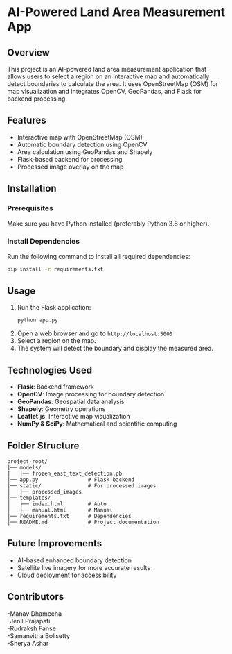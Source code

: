 # AI-Powered Land Area Measurement App

## Overview
This project is an AI-powered land area measurement application that allows users to select a region on an interactive map and automatically detect boundaries to calculate the area. It uses OpenStreetMap (OSM) for map visualization and integrates OpenCV, GeoPandas, and Flask for backend processing.

## Features
- Interactive map with OpenStreetMap (OSM)
- Automatic boundary detection using OpenCV
- Area calculation using GeoPandas and Shapely
- Flask-based backend for processing
- Processed image overlay on the map

## Installation

### Prerequisites
Make sure you have Python installed (preferably Python 3.8 or higher).

### Install Dependencies
Run the following command to install all required dependencies:
```bash
pip install -r requirements.txt
```

## Usage
1. Run the Flask application:
   ```bash
   python app.py
   ```
2. Open a web browser and go to `http://localhost:5000`
3. Select a region on the map.
4. The system will detect the boundary and display the measured area.

## Technologies Used
- **Flask**: Backend framework
- **OpenCV**: Image processing for boundary detection
- **GeoPandas**: Geospatial data analysis
- **Shapely**: Geometry operations
- **Leaflet.js**: Interactive map visualization
- **NumPy & SciPy**: Mathematical and scientific computing

## Folder Structure
```
project-root/
|── models/
|   |── frozen_east_text_detection.pb
│── app.py                # Flask backend
│── static/               # For processed images
│   ├── processed_images
│── templates/
│   ├── index.html        # Auto 
│   ├── manual.html       # Manual
│── requirements.txt      # Dependencies
│── README.md             # Project documentation
```

## Future Improvements
- AI-based enhanced boundary detection
- Satellite live imagery for more accurate results 
- Cloud deployment for accessibility

## Contributors
-Manav Dhamecha  
-Jenil Prajapati  
-Rudraksh Fanse  
-Samanvitha Bolisetty  
-Sherya Ashar  


